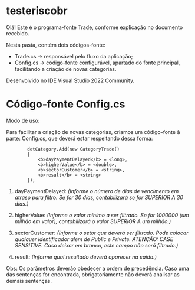# testeriscobr

Olá!
Este é o programa-fonte Trade, conforme explicação no documento recebido.

Nesta pasta, contém dois códigos-fonte:

- Trade.cs -> responsável pelo fluxo da aplicação;
- Config.cs -> código-fonte configurável, apartado do fonte principal, facilitando a criação de novas categorias.

Desenvolvido no IDE Visual Studio 2022 Community.

# Código-fonte Config.cs

Modo de uso:

Para facilitar a criação de novas categorias, criamos um código-fonte à parte: Config.cs, que deverá estar respeitando dessa forma:

            detCategory.Add(new CategoryTrade()
            {
                <b>dayPaymentDelayed</b> = <long>,
                <b>higherValue</b> = <double>,
                <b>sectorCustomer</b> = <string>,
                <b>result</b> = <string>
            });

1. dayPaymentDelayed: <i>(Informe o número de dias de vencimento em atraso para filtro. Se for 30 dias, contabilizará se for SUPERIOR A 30 dias.)</i>

2. higherValue: <i>(Informe o valor mínimo a ser filtrado. Se for 1000000 (um milhão em valor), contabilizará o valor SUPERIOR A um milhão.)</i>

3. sectorCustomer: <i>(Informe o setor que deverá ser filtrado. Pode colocar qualquer identificador além de Public e Private. ATENÇÃO: CASE SENSITIVE. Caso deixar em branco, este campo não será filtrado.)</i>

4. result: <i>(Informe qual resultado deverá aparecer na saída.)</i>

Obs: Os parâmetros deverão obedecer a ordem de precedência. Caso uma das sentenças for encontrada, obrigatoriamente não deverá analisar as demais sentenças.